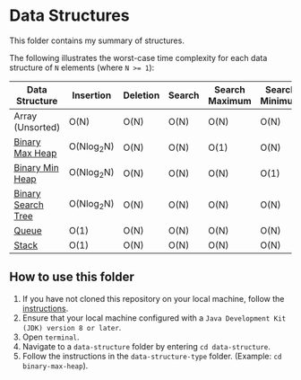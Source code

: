 # Data Structures

This folder contains my summary of structures.

The following illustrates the worst-case time complexity for each data structure of `N` elements (where `N >= 1`):

Data Structure           | Insertion               | Deletion                | Search                   | Search Maximum            | Search Minimum
------------------------ | ----------------------- | ----------------------- | -----------------------  | -----------------------   | -----------------------
Array (Unsorted)         | O(N)                    | O(N)                    | O(N)                     | O(N)                      | O(N)     
[Binary Max Heap](https://github.com/shumarb/notes-and-code/tree/main/data-structures/binary-max-heap)         | O(Nlog<sub>2</sub>N)      | O(N)                    | O(N)                     | O(1)                      | O(N)
[Binary Min Heap](https://github.com/shumarb/notes-and-code/tree/main/data-structures/binary-min-heap)         | O(Nlog<sub>2</sub>N)      | O(N)                    | O(N)                     | O(N)                      | O(1)
[Binary Search Tree](https://github.com/shumarb/notes-and-code/tree/main/data-structures/binary-search-tree)    | O(Nlog<sub>2</sub>N)     | O(N)      | O(N)      | O(N)       | O(N)
[Queue](https://github.com/shumarb/notes-and-code/tree/main/data-structures/queue)                    | O(1)                    | O(N)                    | O(N)                     | O(N)                      | O(N)   
[Stack](https://github.com/shumarb/notes-and-code/tree/main/data-structures/stack)                   | O(1)                    | O(N)                    | O(N)                     | O(N)                      | O(N)   

## How to use this folder
1. If you have not cloned this repository on your local machine, follow the [instructions](https://github.com/shumarb/notes-and-code#how-to-use-this-repository).
2. Ensure that your local machine configured with a `Java Development Kit (JDK) version 8 or later`.
3. Open `terminal`.
4. Navigate to a `data-structure` folder by entering `cd data-structure`.
5. Follow the instructions in the `data-structure-type` folder. (Example: `cd binary-max-heap`).
